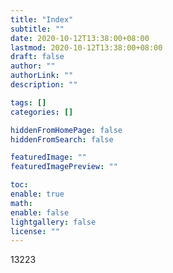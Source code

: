 ```yaml
---
title: "Index"
subtitle: ""
date: 2020-10-12T13:38:00+08:00
lastmod: 2020-10-12T13:38:00+08:00
draft: false
author: ""
authorLink: ""
description: ""

tags: []
categories: []

hiddenFromHomePage: false
hiddenFromSearch: false

featuredImage: ""
featuredImagePreview: ""

toc:
enable: true
math:
enable: false
lightgallery: false
license: ""
---
```


13223
